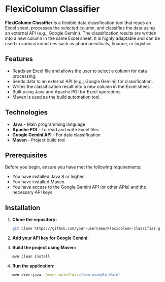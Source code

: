 # FlexiColumn Classifier

**FlexiColumn Classifier** is a flexible data classification tool that reads an Excel sheet, processes the selected column, and classifies the data using an external API (e.g., Google Gemini). The classification results are written into a new column in the same Excel sheet. It is highly adaptable and can be used in various industries such as pharmaceuticals, finance, or logistics.

## Features

- Reads an Excel file and allows the user to select a column for data processing.
- Sends data to an external API (e.g., Google Gemini) for classification.
- Writes the classification result into a new column in the Excel sheet.
- Built using Java and Apache POI for Excel operations.
- Maven is used as the build automation tool.

## Technologies

- **Java** - Main programming language
- **Apache POI** - To read and write Excel files
- **Google Gemini API** - For data classification
- **Maven** - Project build tool

## Prerequisites

Before you begin, ensure you have met the following requirements:

- You have installed Java 8 or higher.
- You have installed Maven.
- You have access to the Google Gemini API (or other APIs) and the necessary API keys.

## Installation

1. **Clone the repository:**

   ```bash
   git clone https://github.com/your-username/FlexiColumn-Classifier.git
   ```

2. **Add your API key for Google Gemini:**

3. **Build the project using Maven:**

   ```bash
   mvn clean install
   ```

5. **Run the application:**

   ```bash
   mvn exec:java -Dexec.mainClass="com.example.Main"
   ```
